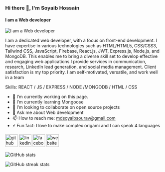 ### Hi there 👋, I'm Soyaib Hossain 
#### I am a Web developer 
![I am a Web developer ](https://scontent.fjsr1-1.fna.fbcdn.net/v/t39.30808-6/306963939_668800057917671_9149721020948136158_n.jpg?stp=dst-jpg_p180x540&_nc_cat=110&ccb=1-7&_nc_sid=783fdb&_nc_eui2=AeH6xfLT3ti41HHpCAQyle1h0khlivZIWR7SSGWK9khZHmS5pYDDNLuXhCS2BInbvQ2hBZ89u6MLBBzA6bMWqY3S&_nc_ohc=muHLgp63lKgAX9VzXpf&_nc_zt=23&_nc_ht=scontent.fjsr1-1.fna&oh=00_AfCQZDgolGFWBTmkuAJydtJENFV-KZGqi_KNmYrili5PnA&oe=659A823C)

I am a dedicated web developer, with a focus on front-end development. I have expertise in various technologies such as HTML/HTML5, CSS/CSS3, Tailwind CSS, JavaScript, Firebase, React.js, JWT, Express.js, Node.js, and MongoDB. This enables me to bring a diverse skill set to develop effective and engaging web applications.I provide services in communication, research, LinkedIn lead generation, and social media management. Client satisfaction is my top priority. I am self-motivated, versatile, and work well in a team

Skills:  REACT / JS / EXPRESS / NODE /MONGODB / HTML / CSS

- 🔭 I’m currently working on this page. 
- 🌱 I’m currently learning Mongoose 
- 👯 I’m looking to collaborate on  open source projects 
- 💬 Ask me about Web development  
- 📫 How to reach me: mdsoyaibsourav@gmail.com 
- ⚡ Fun fact: I love to make complex origami and I can speak 4 languages 


[<img src='https://cdn.jsdelivr.net/npm/simple-icons@3.0.1/icons/github.svg' alt='github' height='40'>](https://github.com/Mdsoyaib123)  [<img src='https://cdn.jsdelivr.net/npm/simple-icons@3.0.1/icons/linkedin.svg' alt='linkedin' height='40'>](https://www.linkedin.com/in/md-soyaib-hossain/)  [<img src='https://cdn.jsdelivr.net/npm/simple-icons@3.0.1/icons/facebook.svg' alt='facebook' height='40'>](https://www.facebook.com/mdsoyaib.hossain.77)  [<img src='https://cdn.jsdelivr.net/npm/simple-icons@3.0.1/icons/icloud.svg' alt='website' height='40'>](https://keen-daffodil-f5922b.netlify.app/)  

![GitHub stats](https://github-readme-stats.vercel.app/api?username=Mdsoyaib123&show_icons=true)  

![GitHub streak stats](https://streak-stats.demolab.com/?user=Mdsoyaib123)  

